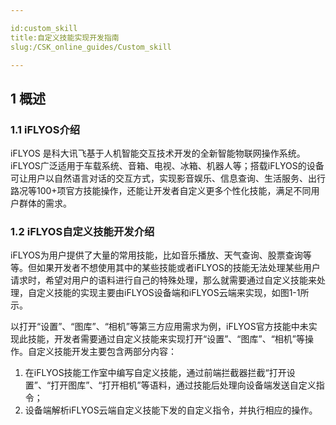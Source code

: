 ```yaml
---

id:custom_skill
title:自定义技能实现开发指南
slug:/CSK_online_guides/Custom_skill

---
```


## 1 概述

### 1.1 iFLYOS介绍

iFLYOS 是科大讯飞基于人机智能交互技术开发的全新智能物联网操作系统。iFLYOS广泛适用于车载系统、音箱、电视、冰箱、机器人等；搭载iFLYOS的设备可让用户以自然语言对话的交互方式，实现影音娱乐、信息查询、生活服务、出行路况等100+项官方技能操作，还能让开发者自定义更多个性化技能，满足不同用户群体的需求。

### 1.2 iFLYOS自定义技能开发介绍

iFLYOS为用户提供了大量的常用技能，比如音乐播放、天气查询、股票查询等等。但如果开发者不想使用其中的某些技能或者iFLYOS的技能无法处理某些用户请求时，希望对用户的语料进行自己的特殊处理，那么就需要通过自定义技能来处理，自定义技能的实现主要由iFLYOS设备端和iFLYOS云端来实现，如图1-1所示。

以打开“设置”、“图库”、“相机”等第三方应用需求为例，iFLYOS官方技能中未实现此技能，开发者需要通过自定义技能来实现打开“设置”、“图库”、“相机”等操作。自定义技能开发主要包含两部分内容：

1. 在iFLYOS技能工作室中编写自定义技能，通过前端拦截器拦截“打开设置”、“打开图库”、“打开相机”等语料，通过技能后处理向设备端发送自定义指令；
2. 设备端解析iFLYOS云端自定义技能下发的自定义指令，并执行相应的操作。